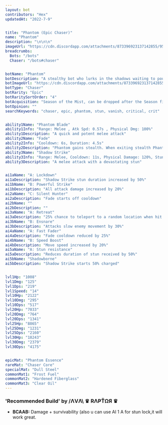 ```yaml
---
layout: bot
contributors: "Hex"
updatedAt: "2022-7-9"


title: "Phantom (Epic Chaser)"
name: "Phantom"
description: "\n\n\n"
imageUrl: "https://cdn.discordapp.com/attachments/873396923137142855/951409135407210526/Phantom.png"
breadcrumbs:
  Bots: "/bots"
  Chaser: "/bots#chaser"


botName: "Phantom"
botDescription: "A stealthy bot who lurks in the shadows waiting to pounce on unsuspecting targets."
botImageUrl: "https://cdn.discordapp.com/attachments/873396923137142855/951409135407210526/Phantom.png"
botType: "Chaser"
botRarity: "Epic"
botRaritySortOrder: "4"
botAcquisition: "Season of the Mist, can be dropped after the Season finished"
botOpinion: ""
searchKeywords: "chaser, epic, phantom, stun, vanish, critical, crit"


ability1Name: "Phantom Blade"
ability1Info: "Range: Melee , Atk Spd: 0.57s , Physical Dmg: 100%"
ability1Description: "A quick and potent melee attack"
ability2Name: "Fade"
ability2Info: "Cooldown: 6s, Duration: 4.5s"
ability2Description: "Phantom gains stealth. When exiting stealth Phantom gains double damage for 1s"
ability3Name: "Shadow Strike"
ability3Info: "Range: Melee, Cooldown: 11s, Physical Damage: 120%, Stun Duration: 3s, Knockback: Small"
ability3Description: "A melee attack with a devastating stun"


ai1aName: "A: Lockdown"
ai1aDescription: "Shadow Strike stun duration increased by 50%"
ai1bName: "B: Powerful Strike"
ai1bDescription: "All attack damage increased by 20%"
ai2aName: "C: Silent Hunter"
ai2aDescription: "Fade starts off cooldown"
ai2bName: ""
ai2bDescription: ""
ai3aName: "A: Retreat"
ai3aDescription: "25% chance to teleport to a random location when hit by a melee attack"
ai3bName: "B: Ensnare"
ai3bDescription: "Attacks slow enemy movement by 30%"
ai4aName: "A: Fast Fader"
ai4aDescription: "Fade cooldown reduced by 25%"
ai4bName: "B: Speed Boost"
ai4bDescription: "Move speed increased by 20%"
ai5aName: "A: Stun resistance"
ai5aDescription: "Reduces duration of stun received by 50%"
ai5bName: "Shadowborne"
ai5bDescription: "Shadow Strike starts 50% charged"


lvl1Hp: "1008"
lvl1Dmg: "125"
lvl1Dps: "219"
lvl1Speed: "14"
lvl10Hp: "2122"
lvl10Dmg: "295"
lvl10Dps: "517"
lvl20Hp: "7033"
lvl20Dmg: "764"
lvl20Dps: "1341"
lvl25Hp: "8865"
lvl25Dmg: "1231"
lvl25Dps: "2160"
lvl30Hp: "18243"
lvl30Dmg: "2379"
lvl30Dps: "4175"


epicMat: "Phantom Essence"
rareMat: "Chaser Core"
specialMat: "Dull Steel"
commonMat1: "Frost Fuel"
commonMat2: "Hardened Fiberglass"
commonMat3: "Clear Oil"
---
```


### 'Recommended Build' by /ΛVΛ\ ♛ RΛҎŤΩЯ ♛
- **BCAAB:** Damage + survivability (also u can use AI 1 A for stun lock,it will work great.

